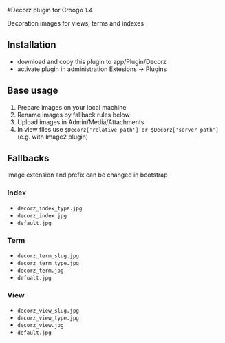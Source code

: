 #Decorz plugin for Croogo 1.4

Decoration images for views, terms and indexes

## Installation
 * download and copy this plugin to app/Plugin/Decorz
 * activate plugin in administration Extesions -> Plugins

## Base usage
 1. Prepare images on your local machine 
 2. Rename images by fallback rules below
 3. Upload images in Admin/Media/Attachments
 4. In view files use `$Decorz['relative_path'] or $Decorz['server_path']` (e.g. with Image2 plugin)



## Fallbacks
Image extension and prefix can be changed in bootstrap

### Index
 * `decorz_index_type.jpg`
 * `decorz_index.jpg`
 * `default.jpg`

### Term
 * `decorz_term_slug.jpg`
 * `decorz_term_type.jpg`
 * `decorz_term.jpg`
 * `defualt.jpg`

### View
 * `decorz_view_slug.jpg`
 * `decorz_view_type.jpg`
 * `decorz_view.jpg`
 * `default.jpg`

